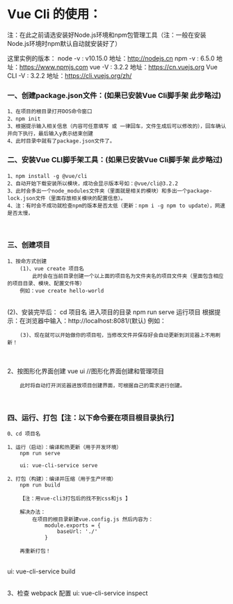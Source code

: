 # Vue Cli 的使用：

注：在此之前请选安装好Node.js环境和npm包管理工具（注：一般在安装Node.js环境时npm默认自动就安装好了）

这里实例的版本：
	node -v : v10.15.0   	地址：http://nodejs.cn
	npm -v : 6.5.0		地址：https://www.npmjs.com
	vue -V : 3.2.2		地址：https://cn.vuejs.org
	Vue CLI -V : 3.2.2	地址：https://cli.vuejs.org/zh/




### 一、创建package.json文件：(如果已安装Vue Cli脚手架 此步略过)
	1、在项目的根目录打开DOS命令窗口
	2、npm init 
	3、根据提示输入相关信息（内容可任意填写 或 一律回车，文件生成后可以修改的），回车确认并向下执行，最后输入y表示结束创建
	4、此时目录中就有了package.json文件了。


### 二、安装Vue CLI脚手架工具：(如果已安装Vue Cli脚手架 此步略过)
	1、npm install -g @vue/cli
	2、自动开始下载安装所以模块，成功会显示版本号如：@vue/cli@3.2.2
	3、此时会多出一个node_modules文件夹（里面就是相关的模块）和多出一个package-lock.json文件（里面存放相关模块的配置信息）。
	4、注：有时会不成功就检查npm的版本是否太低（更新：npm i -g npm to update），网速是否太慢，


​	
### 三、创建项目
	1、按命方式创建
		(1)、vue create 项目名
			此时会在当前目录创建一个以上面的项目名为文件夹名的项目文件夹（里面包含相应的项目目录、模块、配置文件等）
		例如：vue create hello-world


​		
		(2)、安装完毕后：
			cd 项目名 进入项目的目录
			npm run serve 运行项目
			根据提示：在浏览器中输入：http://localhost:8081/(默认)
		例如：
		
		(3)、现在就可以开始做你的项目啦，当修改文件并保存好会自动更新到浏览器上不用刷新！


​		
​		
	2、按图形化界面创建
		vue ui 	//图形化界面创建和管理项目
		
		此时将自动打开浏览器进放项目创建界面，可根据自己的需求进行创建。


​		
### 四、运行、打包【注：以下命令要在项目根目录执行】
	0、cd 项目名
	
	1、运行（启动）：编译和热更新（用于开发环境）
		npm run serve
		
		ui: vue-cli-service serve
	
	2、打包（构建）：编译并压缩（用于生产环境）
		npm run build
		
		【注：用vue-cli3打包后的找不到css和js 】
		
		解决办法：
			在项目的根目录新建vue.config.js 然后内容为：
				module.exports = {
					baseUrl: './'
				}
		
		再重新打包！


​		
		ui: vue-cli-service build


​		
	3、检查 webpack 配置
		ui: vue-cli-service inspect